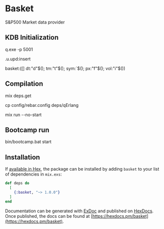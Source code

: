 # Basket

S&P500 Market data provider

## KDB Initialization

q.exe -p 5001

.u.upd:insert

basket:([] dt:"d"$(); tm:"t"$(); sym:`$(); px:"f"$(); vol:"i"$())

## Compilation

mix deps.get

cp config/rebar.config deps/qErlang

mix run --no-start

## Bootcamp run

bin/bootcamp.bat start

## Installation

If [available in Hex](https://hex.pm/docs/publish), the package can be installed
by adding `basket` to your list of dependencies in `mix.exs`:

```elixir
def deps do
  [
    {:basket, "~> 1.0.0"}
  ]
end
```

Documentation can be generated with [ExDoc](https://github.com/elixir-lang/ex_doc)
and published on [HexDocs](https://hexdocs.pm). Once published, the docs can
be found at [https://hexdocs.pm/basket](https://hexdocs.pm/basket).
